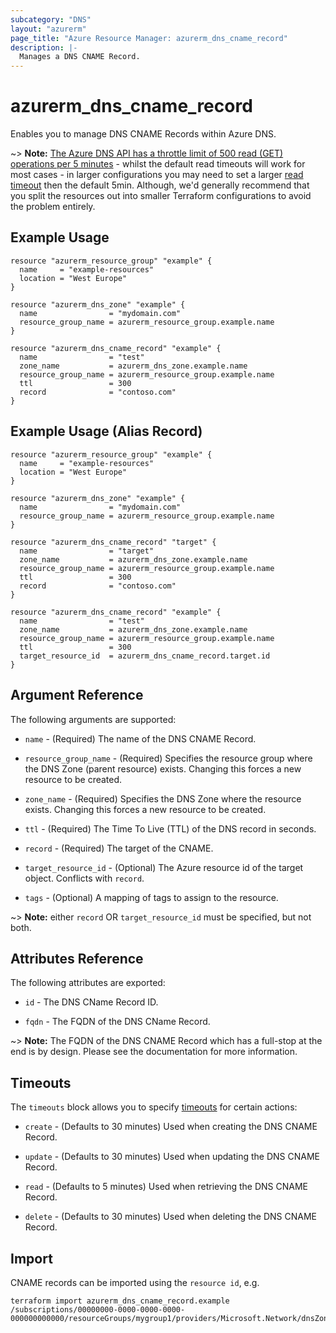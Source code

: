 ```yaml
---
subcategory: "DNS"
layout: "azurerm"
page_title: "Azure Resource Manager: azurerm_dns_cname_record"
description: |-
  Manages a DNS CNAME Record.
---
```


# azurerm_dns_cname_record

Enables you to manage DNS CNAME Records within Azure DNS.

~> **Note:** [The Azure DNS API has a throttle limit of 500 read (GET) operations per 5 minutes](https://docs.microsoft.com/azure/azure-resource-manager/management/request-limits-and-throttling#network-throttling) - whilst the default read timeouts will work for most cases - in larger configurations you may need to set a larger [read timeout](https://www.terraform.io/language/resources/syntax#operation-timeouts) then the default 5min. Although, we'd generally recommend that you split the resources out into smaller Terraform configurations to avoid the problem entirely.

## Example Usage

```hcl
resource "azurerm_resource_group" "example" {
  name     = "example-resources"
  location = "West Europe"
}

resource "azurerm_dns_zone" "example" {
  name                = "mydomain.com"
  resource_group_name = azurerm_resource_group.example.name
}

resource "azurerm_dns_cname_record" "example" {
  name                = "test"
  zone_name           = azurerm_dns_zone.example.name
  resource_group_name = azurerm_resource_group.example.name
  ttl                 = 300
  record              = "contoso.com"
}
```

## Example Usage (Alias Record)

```hcl
resource "azurerm_resource_group" "example" {
  name     = "example-resources"
  location = "West Europe"
}

resource "azurerm_dns_zone" "example" {
  name                = "mydomain.com"
  resource_group_name = azurerm_resource_group.example.name
}

resource "azurerm_dns_cname_record" "target" {
  name                = "target"
  zone_name           = azurerm_dns_zone.example.name
  resource_group_name = azurerm_resource_group.example.name
  ttl                 = 300
  record              = "contoso.com"
}

resource "azurerm_dns_cname_record" "example" {
  name                = "test"
  zone_name           = azurerm_dns_zone.example.name
  resource_group_name = azurerm_resource_group.example.name
  ttl                 = 300
  target_resource_id  = azurerm_dns_cname_record.target.id
}
```

## Argument Reference

The following arguments are supported:

- `name` - (Required) The name of the DNS CNAME Record.

- `resource_group_name` - (Required) Specifies the resource group where the DNS Zone (parent resource) exists. Changing this forces a new resource to be created.

- `zone_name` - (Required) Specifies the DNS Zone where the resource exists. Changing this forces a new resource to be created.

- `ttl` - (Required) The Time To Live (TTL) of the DNS record in seconds.

- `record` - (Required) The target of the CNAME.

- `target_resource_id` - (Optional) The Azure resource id of the target object. Conflicts with `record`.

- `tags` - (Optional) A mapping of tags to assign to the resource.

~> **Note:** either `record` OR `target_resource_id` must be specified, but not both.

## Attributes Reference

The following attributes are exported:

- `id` - The DNS CName Record ID.

- `fqdn` - The FQDN of the DNS CName Record.

~> **Note:** The FQDN of the DNS CNAME Record which has a full-stop at the end is by design. Please see the documentation for more information.

## Timeouts

The `timeouts` block allows you to specify [timeouts](https://www.terraform.io/language/resources/syntax#operation-timeouts) for certain actions:

- `create` - (Defaults to 30 minutes) Used when creating the DNS CNAME Record.

- `update` - (Defaults to 30 minutes) Used when updating the DNS CNAME Record.

- `read` - (Defaults to 5 minutes) Used when retrieving the DNS CNAME Record.

- `delete` - (Defaults to 30 minutes) Used when deleting the DNS CNAME Record.

## Import

CNAME records can be imported using the `resource id`, e.g.

```shell
terraform import azurerm_dns_cname_record.example /subscriptions/00000000-0000-0000-0000-000000000000/resourceGroups/mygroup1/providers/Microsoft.Network/dnsZones/zone1/CNAME/myrecord1
```
